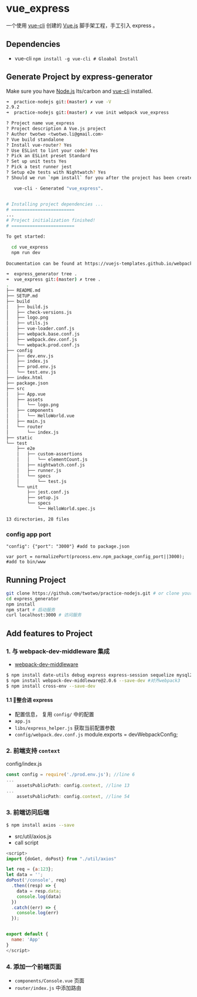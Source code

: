 # vue_express

一个使用 [vue-cli](https://github.com/vuejs/vue-cli/tree/v2.9.0) 创建的 [Vue.js](https://cn.vuejs.org/v2/guide) 脚手架工程，手工引入 express 。

## Dependencies

 * vue-cli `npm install -g vue-cli # Gloabal Install`


## Generate Project by express-generator

Make sure you have [Node.js](http://nodejs.org/) lts/carbon and [vue-cli](http://wiki.li3huo.com/Node.js#vue-cli) installed.

```bash
➜  practice-nodejs git:(master) ✗ vue -V
2.9.2
➜  practice-nodejs git:(master) ✗ vue init webpack vue_express

? Project name vue_express
? Project description A Vue.js project
? Author twotwo <twotwo.li@gmail.com>
? Vue build standalone
? Install vue-router? Yes
? Use ESLint to lint your code? Yes
? Pick an ESLint preset Standard
? Set up unit tests Yes
? Pick a test runner jest
? Setup e2e tests with Nightwatch? Yes
? Should we run `npm install` for you after the project has been created? (recommended) npm

   vue-cli · Generated "vue_express".


# Installing project dependencies ...
# ========================
...
# Project initialization finished!
# ========================

To get started:

  cd vue_express
  npm run dev
  
Documentation can be found at https://vuejs-templates.github.io/webpack

➜  express_generator tree .
➜  vue_express git:(master) ✗ tree .
.
├── README.md
├── SETUP.md
├── build
│   ├── build.js
│   ├── check-versions.js
│   ├── logo.png
│   ├── utils.js
│   ├── vue-loader.conf.js
│   ├── webpack.base.conf.js
│   ├── webpack.dev.conf.js
│   └── webpack.prod.conf.js
├── config
│   ├── dev.env.js
│   ├── index.js
│   ├── prod.env.js
│   └── test.env.js
├── index.html
├── package.json
├── src
│   ├── App.vue
│   ├── assets
│   │   └── logo.png
│   ├── components
│   │   └── HelloWorld.vue
│   ├── main.js
│   └── router
│       └── index.js
├── static
└── test
    ├── e2e
    │   ├── custom-assertions
    │   │   └── elementCount.js
    │   ├── nightwatch.conf.js
    │   ├── runner.js
    │   └── specs
    │       └── test.js
    └── unit
        ├── jest.conf.js
        ├── setup.js
        └── specs
            └── HelloWorld.spec.js

13 directories, 28 files
```

### config app port

    "config": {"port": "3000"} #add to package.json

    var port = normalizePort(process.env.npm_package_config_port||3000); #add to bin/www


## Running Project

```bash
git clone https://github.com/twotwo/practice-nodejs.git # or clone your own fork
cd express_generator
npm install
npm start # 启动服务
curl localhost:3000 # 访问服务
```

## Add features to Project

### 1. 与 webpack-dev-middleware 集成
 * [webpack-dev-middleware](https://www.npmjs.com/package/webpack-dev-middleware)

```bash
$ npm install date-utils debug express express-session sequelize mysql2 --save
$ npm install webpack-dev-middleware@2.0.6 --save-dev #对齐webpack3
$ npm install cross-env --save-dev
```

#### 1.1 整合进 express
 * 配置信息， 复用 `config/` 中的配置
 * `app.js`
 * `libs/express_helper.js` 获取当前配置参数
 * `config/webpack.dev.conf.js` module.exports = devWebpackConfig;

### 2. 前端支持 `context`

config/index.js

```js
const config = require('./prod.env.js'); //line 6
...
    assetsPublicPath: config.context, //line 13
...
    assetsPublicPath: config.context, //line 54
```

### 3. 前端访问后端

```bash
$ npm install axios --save
```

 * src/util/axios.js
 * call script

```js
<script>
import {doGet, doPost} from "./util/axios"

let req = {a:123};
let data = '';
doPost('/console', req)
  .then((resp) => {
    data = resp.data;
    console.log(data)
  })
  .catch((err) => {
    console.log(err)
  });


export default {
  name: 'App'
}
</script>
```

### 4. 添加一个前端页面
 * `components/Console.vue` 页面
 * `router/index.js` 中添加路由
